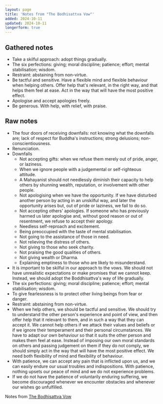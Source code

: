 ```yaml
---
layout: page
title: 'Notes from "The Bodhisattva Vow"'
added: 2024-10-11
updated: 2024-10-11
longerform: true
---
```


## Gathered notes

- Take a skilful approach: adopt things gradually.
- The six perfections: giving; moral discipline; patience; effort; mental stabilisation; wisdom.
- Restraint: abstaining from non-virtue.
- Be tactful and sensitive. Have a flexible mind and flexible behaviour when helping others. Offer help that's relevant, in the right way, and that helps them feel at ease. Act in the way that will have the most positive effect.
- Apologise and accept apologies freely.
- Be generous. With help, with relief, with praise.

## Raw notes

- The four doors of receiving downfalls: not knowing what the downfalls are; lack of respect for Buddha's instructions; strong delusions; non-conscientiousness.
- Renunciation.
- Downfalls
    - Not accepting gifts: when we refuse them merely out of pride, anger, or laziness.
    - When we ignore people with a judgemental or self-righteous attitude.
    - A Mahayanist should not needlessly diminish their capacity to help others by shunning wealth, reputation, or involvement with other people.
    - Not apologising when we have the opportunity. If we have disturbed another person by acting in an unskilful way, and later the opportunity arises but, out of pride or laziness, we fail to do so.
    - Not accepting others' apologies. If someone who has previously harmed us later apologise and, without good reason or out of resentment, we refuse to accept their apology.
    - Needless self-reproach and excitement.
    - Being preoccupied with the taste of mental stabilisation.
    - Not going to the assistance of those in need.
    - Not relieving the distress of others.
    - Not giving to those who seek charity.
    - Not praising the good qualities of others.
    - Not giving wealth or Dharma.
    - Explaining emptiness to those who are likely to misunderstand.
- It is important to be skilful in our approach to the vows. We should not have unrealistic expectations or make promises that we cannot keep. Instead, we should adopt the Boddhisattva's way of life gradually.
- The six perfections: giving; moral discipline; patience; effort; mental stabilisation; wisdom.
- To give fearlessness is to protect other living beings from fear or danger.
- Restraint: abstaining from non-virtue.
- When we help others, we should be tactful and sensitive. We should try to understand the other person's experience and point of view, and then offer help that it relevant to them, and in such a way that they can accept it. We cannot help others if we attack their values and beliefs or if we ignore their temperament and their personal circumstances. We have to adapt our own behaviour so that it suits the other person and makes them feel at ease. Instead of imposing our own moral standards on others and passing judgement on them if they do not comply, we should simply act in the way that will have the most positive effect. We need both flexibility of mind and flexibility of behaviour.
- With patience, we can accept any pain that is inflicted upon us, and we can easily endure our usual troubles and indispositions. With patience, nothing upsets our peace of mind and we do not experience problems.
- If we do not have the patience of voluntarily enduring suffering, we become discouraged whenever we encounter obstacles and whenever our wishes go unfulfilled. 

Notes from [The Bodhisattva Vow](https://kadampa.org/book/the-bodhisattva-vow)